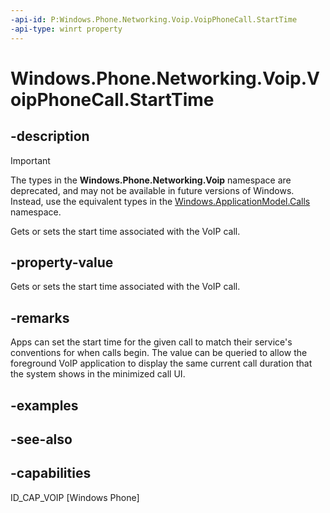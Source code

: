 ```yaml
---
-api-id: P:Windows.Phone.Networking.Voip.VoipPhoneCall.StartTime
-api-type: winrt property
---
```


<!-- Property syntax
public Windows.Foundation.DateTime StartTime { get;  set; }
-->

# Windows.Phone.Networking.Voip.VoipPhoneCall.StartTime

## -description

> [!IMPORTANT]
> The types in the **Windows.Phone.Networking.Voip** namespace are deprecated, and may not be available in future versions of Windows. Instead, use the equivalent types in the [Windows.ApplicationModel.Calls](/uwp/api/windows.applicationmodel.calls) namespace.

Gets or sets the start time associated with the VoIP call.

## -property-value
Gets or sets the start time associated with the VoIP call.

## -remarks
Apps can set the start time for the given call to match their service's conventions for when calls begin. The value can be queried to allow the foreground VoIP application to display the same current call duration that the system shows in the minimized call UI.

## -examples

## -see-also

## -capabilities
ID_CAP_VOIP [Windows Phone]
